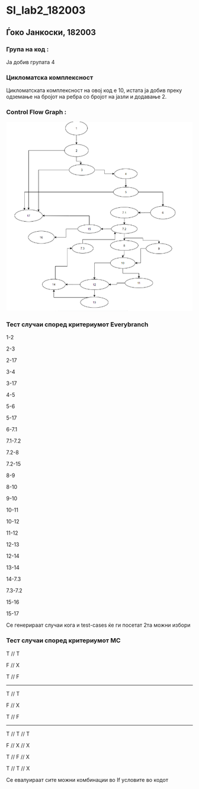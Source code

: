 # SI_lab2_182003
## Ѓоко Јанкоски, 182003

### Група на код :
Ја добив групата 4
### Цикломатска комплексност
Цикломатската комплексност на овој код е 10, истата ја добив преку одземање на бројот на ребра со бројот на јазли и додавање 2.
### Control Flow Graph :
![](sizad1.png)
### Тест случаи според критериумот Everybranch
1-2

2-3

2-17

3-4

3-17

4-5

5-6

5-17

6-7.1

7.1-7.2

7.2-8

7.2-15

8-9

8-10

9-10

10-11

10-12

11-12

12-13

12-14

13-14

14-7.3

7.3-7.2

15-16

15-17

Се генерираат случаи кога и test-cases ќе ги посетат 2та можни избори


### Тест случаи според критериумот MC

T // T

F // X

T // F


----------------



T // T

F // X

T // F



-------------



T // T // T

F // X // X

T // F // X

T // T // X


Се евалуираат сите можни комбинации во If условите во кодот
